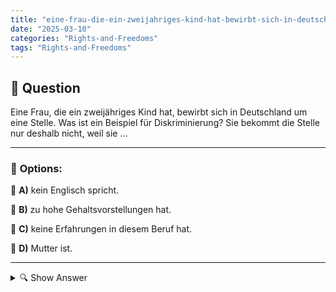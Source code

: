```yaml
---
title: "eine-frau-die-ein-zweijahriges-kind-hat-bewirbt-sich-in-deutschland-um-eine-stelle-was-ist-ein-beisp"
date: "2025-03-10"
categories: "Rights-and-Freedoms"
tags: "Rights-and-Freedoms"
---
```


## 📌 **Question**

Eine Frau, die ein zweijähriges Kind hat, bewirbt sich in Deutschland um eine Stelle. Was ist ein Beispiel für Diskriminierung? Sie bekommt die Stelle nur deshalb nicht, weil sie …



---

### 📝 **Options:**

🔘 **A)** kein Englisch spricht.

🔘 **B)** zu hohe Gehaltsvorstellungen hat.

🔘 **C)** keine Erfahrungen in diesem Beruf hat.

🔘 **D)** Mutter ist.

---

<details>
  <summary>🔍 Show Answer</summary>

  <p>
💡  <b>Correct Answer:</b>  d
  </p>
  <p>
    📖<b>Explanation:</b>
    In Deutschland ist die Gleichbehandlung bei Bewerbungen gesetzlich geschützt. Arbeitgeber sollen Bewerberinnen und Bewerber objektiv bewerten, ohne Vorurteile aufgrund persönlicher Merkmale. Dennoch kann es vorkommen, dass bestimmte Eigenschaften, wie beispielsweise die Elternschaft, zu Benachteiligungen führen. Eine Frau mit einem zweijährigen Kind könnte bei der Stellenvergabe ungerecht behandelt werden, wenn ihre Mutterschaft als Nachteil angesehen wird. Solche Praktiken verstoßen gegen das Allgemeine Gleichbehandlungsgesetz (AGG) und gelten als Diskriminierung.
  </p>
</details>
